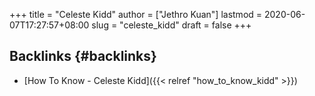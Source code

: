 +++
title = "Celeste Kidd"
author = ["Jethro Kuan"]
lastmod = 2020-06-07T17:27:57+08:00
slug = "celeste_kidd"
draft = false
+++

## Backlinks {#backlinks}

- [How To Know - Celeste Kidd]({{< relref "how_to_know_kidd" >}})
